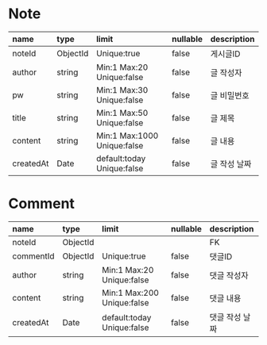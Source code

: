 # Note

| name | type | limit | nullable | description |
|:----|:------|:------|:---------|:------------|
| noteId | ObjectId | Unique:true | false | 게시글ID |
| author | string | Min:1 Max:20 Unique:false | false | 글 작성자 |
| pw | string | Min:1 Max:30 Unique:false | false | 글 비밀번호 |
| title | string | Min:1 Max:50 Unique:false| false | 글 제목 |
| content | string | Min:1 Max:1000 Unique:false | false | 글 내용 |
| createdAt | Date | default:today Unique:false | false | 글 작성 날짜 |


# Comment
| name | type | limit | nullable | description |
|:----|:------|:------|:---------|:------------|
| noteId | ObjectId |  |  | FK |
| commentId | ObjectId | Unique:true | false | 댓글ID |
| author | string | Min:1 Max:20 Unique:false | false | 댓글 작성자 |
| content | string | Min:1 Max:200 Unique:false | false | 댓글 내용 |
| createdAt | Date | default:today Unique:false | false | 댓글 작성 날짜 |